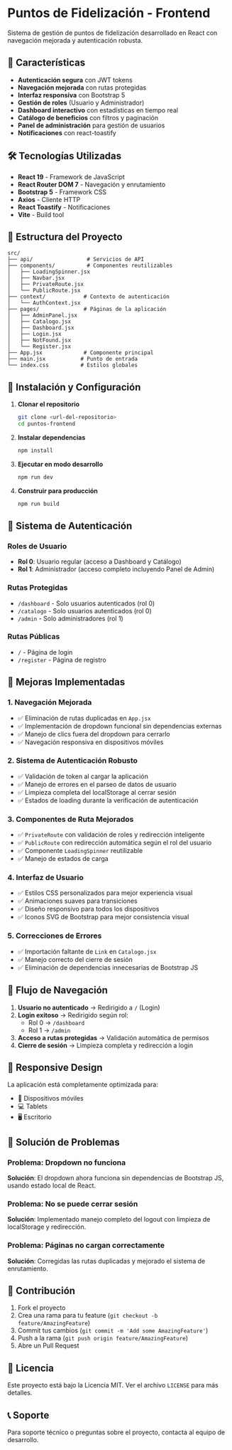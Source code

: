 # Puntos de Fidelización - Frontend

Sistema de gestión de puntos de fidelización desarrollado en React con navegación mejorada y autenticación robusta.

## 🚀 Características

- **Autenticación segura** con JWT tokens
- **Navegación mejorada** con rutas protegidas
- **Interfaz responsiva** con Bootstrap 5
- **Gestión de roles** (Usuario y Administrador)
- **Dashboard interactivo** con estadísticas en tiempo real
- **Catálogo de beneficios** con filtros y paginación
- **Panel de administración** para gestión de usuarios
- **Notificaciones** con react-toastify

## 🛠️ Tecnologías Utilizadas

- **React 19** - Framework de JavaScript
- **React Router DOM 7** - Navegación y enrutamiento
- **Bootstrap 5** - Framework CSS
- **Axios** - Cliente HTTP
- **React Toastify** - Notificaciones
- **Vite** - Build tool

## 📁 Estructura del Proyecto

```
src/
├── api/                 # Servicios de API
├── components/          # Componentes reutilizables
│   ├── LoadingSpinner.jsx
│   ├── Navbar.jsx
│   ├── PrivateRoute.jsx
│   └── PublicRoute.jsx
├── context/            # Contexto de autenticación
│   └── AuthContext.jsx
├── pages/              # Páginas de la aplicación
│   ├── AdminPanel.jsx
│   ├── Catalogo.jsx
│   ├── Dashboard.jsx
│   ├── Login.jsx
│   ├── NotFound.jsx
│   └── Register.jsx
├── App.jsx             # Componente principal
├── main.jsx           # Punto de entrada
└── index.css          # Estilos globales
```

## 🔧 Instalación y Configuración

1. **Clonar el repositorio**
   ```bash
   git clone <url-del-repositorio>
   cd puntos-frontend
   ```

2. **Instalar dependencias**
   ```bash
   npm install
   ```

3. **Ejecutar en modo desarrollo**
   ```bash
   npm run dev
   ```

4. **Construir para producción**
   ```bash
   npm run build
   ```

## 🔐 Sistema de Autenticación

### Roles de Usuario
- **Rol 0**: Usuario regular (acceso a Dashboard y Catálogo)
- **Rol 1**: Administrador (acceso completo incluyendo Panel de Admin)

### Rutas Protegidas
- `/dashboard` - Solo usuarios autenticados (rol 0)
- `/catalogo` - Solo usuarios autenticados (rol 0)
- `/admin` - Solo administradores (rol 1)

### Rutas Públicas
- `/` - Página de login
- `/register` - Página de registro

## 🎨 Mejoras Implementadas

### 1. Navegación Mejorada
- ✅ Eliminación de rutas duplicadas en `App.jsx`
- ✅ Implementación de dropdown funcional sin dependencias externas
- ✅ Manejo de clics fuera del dropdown para cerrarlo
- ✅ Navegación responsiva en dispositivos móviles

### 2. Sistema de Autenticación Robusto
- ✅ Validación de token al cargar la aplicación
- ✅ Manejo de errores en el parseo de datos de usuario
- ✅ Limpieza completa del localStorage al cerrar sesión
- ✅ Estados de loading durante la verificación de autenticación

### 3. Componentes de Ruta Mejorados
- ✅ `PrivateRoute` con validación de roles y redirección inteligente
- ✅ `PublicRoute` con redirección automática según el rol del usuario
- ✅ Componente `LoadingSpinner` reutilizable
- ✅ Manejo de estados de carga

### 4. Interfaz de Usuario
- ✅ Estilos CSS personalizados para mejor experiencia visual
- ✅ Animaciones suaves para transiciones
- ✅ Diseño responsivo para todos los dispositivos
- ✅ Iconos SVG de Bootstrap para mejor consistencia visual

### 5. Correcciones de Errores
- ✅ Importación faltante de `Link` en `Catalogo.jsx`
- ✅ Manejo correcto del cierre de sesión
- ✅ Eliminación de dependencias innecesarias de Bootstrap JS

## 🔄 Flujo de Navegación

1. **Usuario no autenticado** → Redirigido a `/` (Login)
2. **Login exitoso** → Redirigido según rol:
   - Rol 0 → `/dashboard`
   - Rol 1 → `/admin`
3. **Acceso a rutas protegidas** → Validación automática de permisos
4. **Cierre de sesión** → Limpieza completa y redirección a login

## 📱 Responsive Design

La aplicación está completamente optimizada para:
- 📱 Dispositivos móviles
- 💻 Tablets
- 🖥️ Escritorio

## 🚨 Solución de Problemas

### Problema: Dropdown no funciona
**Solución**: El dropdown ahora funciona sin dependencias de Bootstrap JS, usando estado local de React.

### Problema: No se puede cerrar sesión
**Solución**: Implementado manejo completo del logout con limpieza de localStorage y redirección.

### Problema: Páginas no cargan correctamente
**Solución**: Corregidas las rutas duplicadas y mejorado el sistema de enrutamiento.

## 🤝 Contribución

1. Fork el proyecto
2. Crea una rama para tu feature (`git checkout -b feature/AmazingFeature`)
3. Commit tus cambios (`git commit -m 'Add some AmazingFeature'`)
4. Push a la rama (`git push origin feature/AmazingFeature`)
5. Abre un Pull Request

## 📄 Licencia

Este proyecto está bajo la Licencia MIT. Ver el archivo `LICENSE` para más detalles.

## 📞 Soporte

Para soporte técnico o preguntas sobre el proyecto, contacta al equipo de desarrollo. 